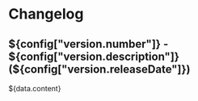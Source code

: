 # Changelog

## ${config["version.number"]} - ${config["version.description"]} (${config["version.releaseDate"]})

${data.content}

